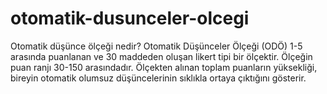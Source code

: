 # otomatik-dusunceler-olcegi
Otomatik düşünce ölçeği nedir? Otomatik Düşünceler Ölçeği (ODÖ)  1-5 arasında puanlanan ve 30 maddeden oluşan likert tipi bir ölçektir. Ölçeğin puan ranjı 30-150 arasındadır. Ölçekten alınan toplam puanların yüksekliği, bireyin otomatik olumsuz düşüncelerinin sıklıkla ortaya çıktığını gösterir.
